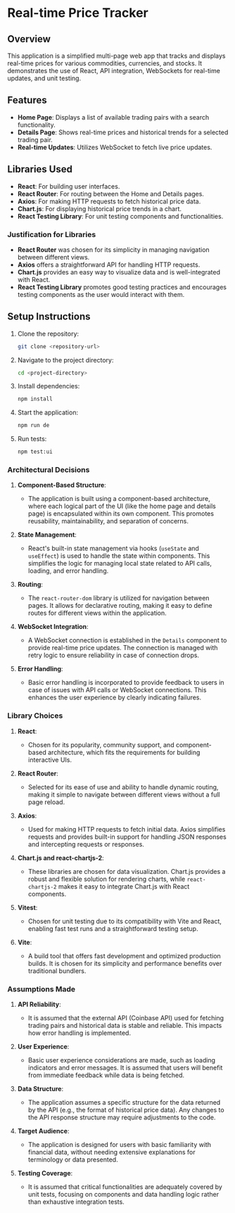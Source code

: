 # Real-time Price Tracker

## Overview

This application is a simplified multi-page web app that tracks and displays real-time prices for various commodities, currencies, and stocks. It demonstrates the use of React, API integration, WebSockets for real-time updates, and unit testing.

## Features

- **Home Page**: Displays a list of available trading pairs with a search functionality.
- **Details Page**: Shows real-time prices and historical trends for a selected trading pair.
- **Real-time Updates**: Utilizes WebSocket to fetch live price updates.

## Libraries Used

- **React**: For building user interfaces.
- **React Router**: For routing between the Home and Details pages.
- **Axios**: For making HTTP requests to fetch historical price data.
- **Chart.js**: For displaying historical price trends in a chart.
- **React Testing Library**: For unit testing components and functionalities.

### Justification for Libraries

- **React Router** was chosen for its simplicity in managing navigation between different views.
- **Axios** offers a straightforward API for handling HTTP requests.
- **Chart.js** provides an easy way to visualize data and is well-integrated with React.
- **React Testing Library** promotes good testing practices and encourages testing components as the user would interact with them.

## Setup Instructions

1. Clone the repository:
   ```bash
   git clone <repository-url>
   ```
2. Navigate to the project directory:
   ```bash
   cd <project-directory>
   ```
3. Install dependencies:
   ```bash
   npm install
   ```
4. Start the application:
   ```bash
   npm run de
   ```
5. Run tests:
   ```bash
   npm test:ui
   ```

### Architectural Decisions

1. **Component-Based Structure**:

   - The application is built using a component-based architecture, where each logical part of the UI (like the home page and details page) is encapsulated within its own component. This promotes reusability, maintainability, and separation of concerns.

2. **State Management**:

   - React's built-in state management via hooks (`useState` and `useEffect`) is used to handle the state within components. This simplifies the logic for managing local state related to API calls, loading, and error handling.

3. **Routing**:

   - The `react-router-dom` library is utilized for navigation between pages. It allows for declarative routing, making it easy to define routes for different views within the application.

4. **WebSocket Integration**:

   - A WebSocket connection is established in the `Details` component to provide real-time price updates. The connection is managed with retry logic to ensure reliability in case of connection drops.

5. **Error Handling**:
   - Basic error handling is incorporated to provide feedback to users in case of issues with API calls or WebSocket connections. This enhances the user experience by clearly indicating failures.

### Library Choices

1. **React**:

   - Chosen for its popularity, community support, and component-based architecture, which fits the requirements for building interactive UIs.

2. **React Router**:

   - Selected for its ease of use and ability to handle dynamic routing, making it simple to navigate between different views without a full page reload.

3. **Axios**:

   - Used for making HTTP requests to fetch initial data. Axios simplifies requests and provides built-in support for handling JSON responses and intercepting requests or responses.

4. **Chart.js and react-chartjs-2**:

   - These libraries are chosen for data visualization. Chart.js provides a robust and flexible solution for rendering charts, while `react-chartjs-2` makes it easy to integrate Chart.js with React components.

5. **Vitest**:

   - Chosen for unit testing due to its compatibility with Vite and React, enabling fast test runs and a straightforward testing setup.

6. **Vite**:
   - A build tool that offers fast development and optimized production builds. It is chosen for its simplicity and performance benefits over traditional bundlers.

### Assumptions Made

1. **API Reliability**:

   - It is assumed that the external API (Coinbase API) used for fetching trading pairs and historical data is stable and reliable. This impacts how error handling is implemented.

2. **User Experience**:

   - Basic user experience considerations are made, such as loading indicators and error messages. It is assumed that users will benefit from immediate feedback while data is being fetched.

3. **Data Structure**:

   - The application assumes a specific structure for the data returned by the API (e.g., the format of historical price data). Any changes to the API response structure may require adjustments to the code.

4. **Target Audience**:

   - The application is designed for users with basic familiarity with financial data, without needing extensive explanations for terminology or data presented.

5. **Testing Coverage**:
   - It is assumed that critical functionalities are adequately covered by unit tests, focusing on components and data handling logic rather than exhaustive integration tests.
